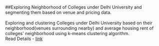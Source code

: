 ##Exploring Neighborhood of Colleges under Delhi University and segmenting them based on venue and pricing data.<br><br>
Exploring and clustering Colleges under Delhi University based on their neighborhood(venues surrounding nearby) and average housing rent of colleges' neighborhood using k-means clustering algorithm.<br>
Read Details - [link](https://medium.com/@1605213040/exploring-neighborhood-of-colleges-under-delhi-university-93b07de6e052)
